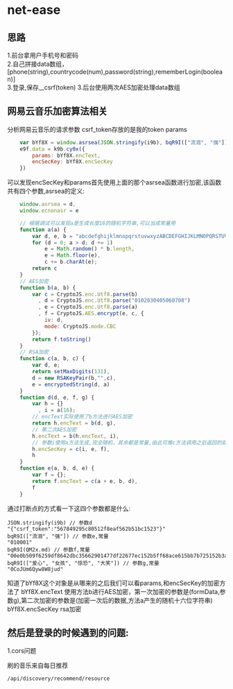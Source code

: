 # net-ease

>

## 思路

1.前台拿用户手机号和密码<br>
2.自己拼接data数组，[phone(string),countrycode(num),password(string),rememberLogin(boolean)]<br>
3.登录,保存__csrf(token)
3.后台使用两次AES加密处理data数组


## 网易云音乐加密算法相关<br>
分析网易云音乐的请求参数
csrf_token存放的是我的token
params<br>
```javascript
    var bYf8X = window.asrsea(JSON.stringify(i9b), bqR9I(["流泪", "强"]), bqR9I(QM2x.md), bqR9I(["爱心", "女孩", "惊恐", "大笑"]));
    e9f.data = k9b.cy0x({
        params: bYf8X.encText,
        encSecKey: bYf8X.encSecKey
    })
```
可以发现encSecKey和params首先使用上面的那个asrsea函数进行加密,该函数共有四个参数,asrsea的定义:
```javascript
    window.asrsea = d,
    window.ecnonasr = e
```
```javascript
    // 根据调试可以发现a是生成长度16的随机字符串,可以当成常量用
    function a(a) {
        var d, e, b = "abcdefghijklmnopqrstuvwxyzABCDEFGHIJKLMNOPQRSTUVWXYZ0123456789", c = "";
        for (d = 0; a > d; d += 1)
            e = Math.random() * b.length,
            e = Math.floor(e),
            c += b.charAt(e);
        return c
    }
    // AES加密
    function b(a, b) {
        var c = CryptoJS.enc.Utf8.parse(b)
          , d = CryptoJS.enc.Utf8.parse("0102030405060708")
          , e = CryptoJS.enc.Utf8.parse(a)
          , f = CryptoJS.AES.encrypt(e, c, {
            iv: d,
            mode: CryptoJS.mode.CBC
        });
        return f.toString()
    }
    // RSA加密
    function c(a, b, c) {
        var d, e;
        return setMaxDigits(131),
        d = new RSAKeyPair(b,"",c),
        e = encryptedString(d, a)
    }
    function d(d, e, f, g) {
        var h = {}
          , i = a(16);
        // encText实际使用了b方法进行AES加密
        return h.encText = b(d, g),
        // 第二次AES加密
        h.encText = b(h.encText, i),
        // 参数i使用a方法生成,完全随机，其余都是常量,由此可推c方法调用之后返回的就是一个‘常量’
        h.encSecKey = c(i, e, f),
        h
    }
    function e(a, b, d, e) {
        var f = {};
        return f.encText = c(a + e, b, d),
        f
    }
```
通过打断点的方式看一下这四个参数都是什么:
```
JSON.stringify(i9b) // 参数d
"{"csrf_token":"567849295c80512f8eaf562b51bc1523"}"
bqR9I(["流泪", "强"]) // 参数e,常量
"010001"
bqR9I(QM2x.md) // 参数f,常量
"00e0b509f6259df8642dbc35662901477df22677ec152b5ff68ace615bb7b725152b3ab17a876aea8a5aa76d2e417629ec4ee341f56135fccf695280104e0312ecbda92557c93870114af6c9d05c4f7f0c3685b7a46bee255932575cce10b424d813cfe4875d3e82047b97ddef52741d546b8e289dc6935b3ece0462db0a22b8e7"
bqR9I(["爱心", "女孩", "惊恐", "大笑"]) // 参数g,常量
"0CoJUm6Qyw8W8jud"
```

知道了bYf8X这个对象是从哪来的之后我们可以看params,和encSecKey的加密方法了
bYf8X.encText 使用方法b进行AES加密，第一次加密的参数是(formData,参数g),第二次加密的参数是(加密一次后的数据,方法a产生的随机十六位字符串)
bYf8X.encSecKey rsa加密

## 然后是登录的时候遇到的问题:
1.cors问题


刷的音乐来自每日推荐
```
/api/discovery/recommend/resource
```
